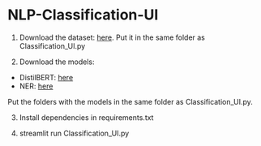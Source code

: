 # NLP-Classification-UI


1. Download the dataset: [here](https://drive.google.com/file/d/1rvtEnRDXUZZD1QAFKo9XJ_Xfvn-dFmAl/view?usp=sharing). Put it in the same folder as Classification_UI.py

2. Download the models:
  - DistilBERT: [here](https://drive.google.com/drive/folders/1brNo_XOq1H9Ej_MKOIE8tSNumZdskr2G?usp=share_link)
  - NER: [here](https://drive.google.com/drive/folders/1dsFkHKdqqSj4yg5qynVM4G7BLOg9Alz7?usp=share_link)
  
  Put the folders with the models in the same folder as Classification_UI.py.
  
3. Install dependencies in requirements.txt

4. streamlit run Classification_UI.py

